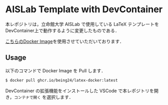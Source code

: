 # AISLab Template with DevContainer
本レポジトリは，立命館大学 AISLab で使用している LaTeX テンプレートをDevContainer上で動作するように変更したものである．

[こちらのDocker Image](https://github.com/being24/latex-docker)を使用させていただいております．

## Usage
以下のコマンドで Docker Image を Pull します．
~~~bash
$ docker pull ghcr.io/being24/latex-docker:latest
~~~

DevContainer の拡張機能をインストールした VSCode で本レポジトリを開き，`コンテナで開く` を選択します．